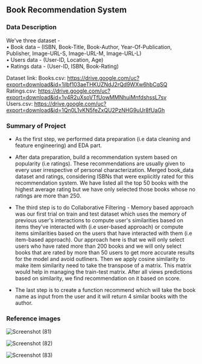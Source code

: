 ## Book Recommendation System

### Data Description   
We've three dataset -  
• Book data – (ISBN, Book-Title, Book-Author, Year-Of-Publication, Publisher, Image-URL-S, Image-URL-M, Image-URL-L)  
• Users data - (User-ID, Location, Age)  
• Ratings data - (User-ID, ISBN, Book-Rating)   

Dataset link:
Books.csv: https://drive.google.com/uc?export=download&id=1jlbf103aeTHKUZNdJ2rQd9WXw6hbCqSQ <br>
Ratings.csv: https://drive.google.com/uc?export=download&id=1v4R2uXsoVTfUowMMNhuiMnfdshssL7sv<br>
Users.csv: https://drive.google.com/uc?export=download&id=1Qn0L1vKN5feZxQU2PzNHG9uUr8fUaGh<br>

### Summary of Project

- As the first step, we performed data preparation (i.e data cleaning and feature engineering) and EDA part.   

- After data preparation, build a recommendation system based on popularity (i.e ratings). These recommendations are usually given to every user irrespective of personal characterization. Merged book_data dataset and ratings, considering ISBNs that were explicitly rated for this recommendation system. We have listed all the top 50 books with the highest average rating but we have only selected those books whose no ratings are more than 250.

- The third step is to do Collaborative Filtering - Memory based approach was our first trial on train and test dataset which uses the memory of previous user's interactions to compute user's similarities based on items they’ve interacted with (i.e user-based approach) or compute items similarities based on the users that have interacted with them (i.e item-based approach). Our approach here is that we will only select users who have rated more than 200 books and we will only select books that are rated by more than 50 users to get more accurate results for the model and avoid outliners. Then we apply cosine similarity to make item similarity need to take the transpose of a matrix. This matrix would help in managing the train-test matrix. After all views predictions based on similarity, we find recommendation on it based on score. 

- The last step is to create a function recommend which will take the book name as input from the user and it will return 4 similar books with the author.

### Reference images  

![Screenshot (81)](https://github.com/shruti-2412/Book-Recommendation-System/assets/99483160/1b8c922b-e119-49e3-958b-983fb24aea0e)

![Screenshot (82)](https://github.com/shruti-2412/Book-Recommendation-System/assets/99483160/076c8fcd-6e21-4a4c-a4d6-cc8f5501cf8a)

![Screenshot (83)](https://github.com/shruti-2412/Book-Recommendation-System/assets/99483160/4356a401-e89a-49c0-a32e-481e1b5df56e)
